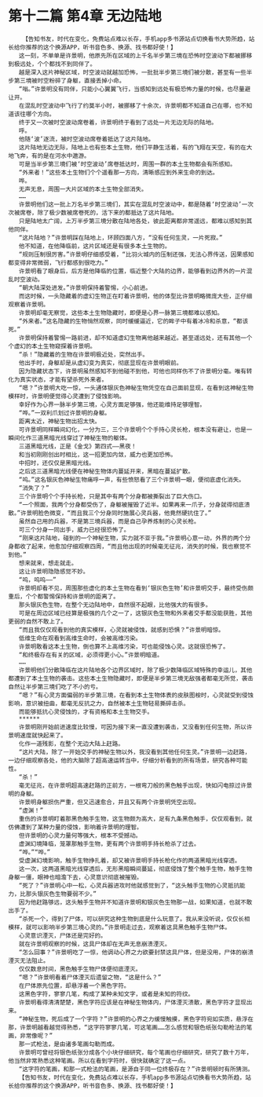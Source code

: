 # 第十二篇 第4章 无边陆地
        【告知书友，时代在变化，免费站点难以长存，手机app多书源站点切换看书大势所趋，站长给你推荐的这个换源APP，听书音色多、换源、找书都好使！】
       这一刻，不单单是许景明，他原先所在区域的上千名半步第三境在恐怖时空波动下都被挪移到极远处，个个都找不到同伴了。
       越是深入这片神秘区域，时空波动就越加恐怖，一批批半步第三境们被分散，甚至有一些半步第三境被时空粉碎了身躯，直接丢掉小命。
       “嗡。”许景明没有同伴，只能小心翼翼飞行，当感知到远处有极恐怖力量的时候，也尽量避让开。
       在混乱时空波动中飞行了约莫半小时，被挪移了十余次，许景明都不知道自己在哪，也不知道该往哪个方向。
       终于又一次被时空波动席卷着，许景明终于看到了远处一片无边无际的陆地。
       呼。
       他随‘波’逐流，被时空波动席卷着抵达了这片陆地。
       这片陆地无边无际，陆地上也有些本土生物，他们平静生活着，有的飞翔在天空，有的在大地飞奔，有的是在河水中遨游。
       可是当半步第三境们被‘时空波动’席卷抵达时，周围一群的本土生物都会有所感知。
       “外来者！”这些本土生物们个个遥看那一方向，清晰感应到外来生命的到达。
       哗。
       无声无息，周围一大片区域的本土生物全部消失。
       ……
       许景明他们这一批上万名半步第三境们，其实在混乱时空波动中，都是随着‘时空波动’一次次被席卷，除了极少数被席卷死的，活下来的都抵达了这片陆地。
       只是陆地太广阔，上万半步第三境分散在陆地各处，彼此距离都非常遥远，都难以感知到其他同伴。
       “这片陆地？”许景明踩在陆地上，环顾四面八方，“没有任何生灵，一片死寂。”
       他不知道，在他降临前，这片区域还是有很多本土生物的。
       “规则压制很厉害。”许景明仔细感受着，“比羽火城内的压制还强，无法心界传送，因果感知都变得非常微弱，飞行都感到很吃力。”
       许景明看了眼身后，后方是他降临的位置，临近整个大陆的边界，能够看到边界外的一片混乱时空波动。
       “朝大陆深处进发。”许景明保持着警惕，小心前进。
       而这时候，一头隐藏着的虚幻生物正在盯着许景明，他的体型比许景明略微庞大些，正仔细观察着许景明。
       许景明却毫无察觉，这些本土生物隐藏时，即便是心界一脉第三境都难以感知。
       “外来者。”这名隐藏的生物悄然观察，同时缓缓逼近，它的眸子中有着冰冷和杀意，“都该死。”
       许景明保持着警惕一路前进，却不知道虚幻生物离他越来越近。甚至遥远处，还有其他一个个虚幻的本土生物窥探着许景明。
       “杀！”隐藏着的生物在许景明极近处，突然出手。
       他出手时，身躯却是从虚幻变为真实，彻底显现在许景明眼前。
       因为隐藏状态下，许景明虽然感知不到他碰不到他，可他也同样伤不了许景明分毫。唯有转化为真实状态，才能有望杀死外来者。
       “嗯？”许景明大吃一惊，一头通体银灰色神秘生物凭空在自己面前显现，在看到这神秘生物模样时，许景明便觉得心灵遭到了侵蚀影响。
       幸好作为心界一脉半步第三境，心灵方面足够强，他还能维持足够理智。
       “哗。”一双利爪划过许景明的身躯。
       距离太近，神秘生物出招太快。
       可许景明同样瞬间幻化，一分为三，三个许景明个个手持心灵长枪，根本没有避让，也是一瞬间化作三道黑暗光线穿过了神秘生物的躯体。
       三道黑暗光线，正是《金戈》第四式——黑夜！
       和当初刚刚创出时相比，这一招更加内敛，威力也更加恐怖。
       中招时，还仅仅是黑暗光线。
       之后这三道黑暗光线便在神秘生物体内蔓延开来，黑暗在蔓延扩散。
       “呜。”这名银灰色神秘生物痛呼一声，有些愤怒看了三个许景明一眼，便彻底虚化消失。
       “消失了？”
       三个许景明个个手持长枪，只是其中有两个分身都被撕裂出了巨大伤口。
       “一个照面，我两个分身都受伤了，身躯被摧毁了近半。如果再来一爪子，分身就得彻底溃散。”许景明脸色微变，“而且我三个分身同时施展心灵兵器，他竟然硬抗住了。”
       虽然自己用的兵器，不是第三境兵器，而是自己孕养炼制的心灵长枪。
       可三个分身一同出手，威力已经很恐怖了。
       “刚来这片陆地，碰到的一个神秘生物，实力就不亚于我。”许景明心意一动，外界的两个分身都收了起来，他愈加仔细观察四周，“而且他出现的时候毫无征兆，消失的时候，我也察觉不到他。”
       想来就来，想走就走。
       这让许景明隐隐感觉不妙。
       “呜，呜呜——”
       许景明却看不见，周围那些虚化的本土生物在看到‘银灰色生物’和许景明交手，最终受伤颇重后，个个都警惕保持和许景明的距离了。
       那头银灰色生物，在整个无边陆地中，自然很不起眼，比他强大的有很多。
       可是在周边区域已经算是极强的几个之一了，这银灰色生物和外来者交手都没能获胜，其他更弱的自然不敢上了。
       “而且我仅仅观看到他的真实模样，心灵就被侵蚀，就感到恐惧？”许景明暗惊。
       低维生命在观看到高维生命时，会被高维污染。
       许景明敢看这本土生物，倒也算不上高维污染，可也能侵蚀心灵。这就很恐怖了。
       “和终极存在有关的区域，必须得更小心。”许景明暗道。
       ……
       许景明他们分散降临在这片陆地各个边界区域时，除了极少数降临区域特殊的幸运儿，其他都遭到了本土生物的袭击。这些本土生物隐藏时，即便是半步第三境无敌强者都毫无所觉，袭击自然让半步第三境们吃了不小的亏。
       “嗯？”有心灵方面偏弱的半步第三境，在看到本土生物体表的皮肤图桉时，心灵就受到侵蚀影响，意识被扭曲，都毫无反抗之力，自然被本土生物轻易撕碎击杀。
       而能够抵抗心灵侵蚀的，才有资格和本土生物交手。
       ******
       许景明刚开始前进速度比较慢，可因为接下来一直没遭到袭击，又没看到任何生物，所以许景明速度就快起来了。
       化作一道残影，在整个无边大陆上赶路。
       “这片大陆，除了一开始交手的神秘生物以外，我没看到其他任何生灵。”许景明一边赶路，一边仔细观察各处，他的大脑除了超高速运转当中，仔细分析看到的所有场景，研究各种可能性。
       “杀！”
       毫无征兆，在许景明超高速赶路的正前方，一根弯刀般的黑色触手出现，快如闪电掠过许景明的身躯。
       许景明身躯损伤严重，但又迅速愈合，并且又有两个许景明凭空出现。
       “虚渊！”
       重伤的许景明盯着那黑色触手生物，这生物颇为高大，足有九条黑色触手，仅仅观看到，就仿佛遭到了某种力量的侵蚀，影响着许景明的理智。
       但许景明的心灵力量何等强大，根本不受撼动。
       虚渊幻境降临，笼罩那触手生物，更有两个许景明手持长枪杀了过去。
       “哗。”“哗。”
       受虚渊幻境影响，触手生物挣扎着，却又被许景明手持长枪化作的两道黑暗光线穿透。
       这一次，这两道黑暗光线穿透后，无形黑暗瞬间蔓延，彻底侵蚀了整个触手生物，触手生物身躯一僵，眼神也暗澹下去，心灵意识彻底被摧毁。
       “死了？”许景明心中一松，心灵兵器进攻时他就感觉到了，“这头触手生物的心灵抵抗能力，比那头银灰色生物要弱不少。”
       因为他赶路够远，这头触手生物并不知道许景明和银灰色生物那一战，如果知道，也就不敢出手了。
       “杀死一个，得到了尸体，可以研究这种生物到底是什么玩意了。我从来没听说，仅仅长相模样，就可以影响半步第三境心灵的。”许景明走过去，观察着这具黑色触手生物尸体。
       心灵意识湮灭，尸体还是完好的。
       就在许景明观察的时候，这具尸体却在无声无息崩溃湮灭。
       “怎么回事？”许景明吃了一惊，他调动心界之力欲要封禁这具尸体，但是没用，尸体的崩溃湮灭无法阻止。
       仅仅数息时间，黑色触手生物尸体便彻底湮灭。
       “嗯？”许景明看着尸体湮灭后遗留之物，“这是什么？”
       在尸体原先位置，却悬浮着一个黑色字符。
       这黑色字符，寥寥几笔，构成了某种未知文字，或者是未知的符纹。
       许景明看得清清楚楚，黑色字符应该是在神秘生物体内，尸体湮灭溃散，黑色字符才显现出来。
       “神秘生物，死后成了一个字符？”许景明的心界之力缓慢触摸，黑色字符宛如实质，悬浮在那，许景明越看越觉得熟悉，“这字符寥寥几笔，可这笔画……怎么感觉和银色纸张勾勒枪法的笔画，非常像呢？”
       那一式枪法，是由诸多笔画勾勒而成。
       许景明可曾经将银色纸张分成各个小块仔细研究，每个笔画也仔细研究，研究了数十万年，他当然非常熟悉这种笔画。所以在看到字符时，很快就确定了这一点。
       “这字符的笔画，和那一式枪法的笔画，是源自于同一位终极存在？”许景明顿时有所猜测。
       【告知书友，时代在变化，免费站点难以长存，手机app多书源站点切换看书大势所趋，站长给你推荐的这个换源APP，听书音色多、换源、找书都好使！】